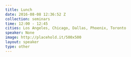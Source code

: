 ```yaml
---
title: Lunch
date: 2016-08-08 12:36:52 Z
collection: seminars
time: 12:00 - 12:45
cities: Los Angeles, Chicago, Dallas, Phoenix, Toronto
speaker: None
image: http://placehold.it/500x500
layout: speaker
type: other
---
```


